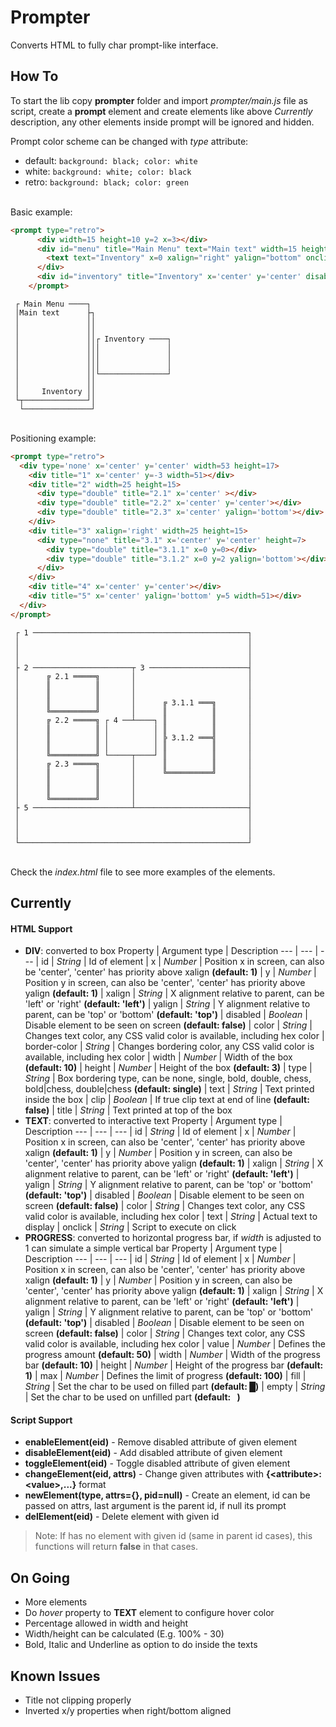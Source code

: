 # Prompter
Converts HTML to fully char prompt-like interface.

## How To
To start the lib copy **prompter** folder and import *prompter/main.js* file as script, create a **prompt** element and create elements like above *Currently* description, any other elements inside prompt will be ignored and hidden.

Prompt color scheme can be changed with *type* attribute:
  - default: `background: black; color: white`
  - white: `background: white; color: black`
  - retro: `background: black; color: green`

\
Basic example:
```HTML
<prompt type="retro">
      <div width=15 height=10 y=2 x=3></div>
      <div id="menu" title="Main Menu" text="Main text" width=15 height=10 x=2>
        <text text="Inventory" x=0 xalign="right" yalign="bottom" onclick="toggleElement('inventory')"></text>
      </div>
      <div id="inventory" title="Inventory" x='center' y='center' disabled="true" width=15></div>
    </prompt>
```
```text
 ┌ Main Menu ────┐
 │Main text      ├┐
 │               ││
 │               ││
 │               ││┌ Inventory ────┐
 │               │││               │
 │               │││               │
 │               │││               │
 │               ││└───────────────┘
 │               ││
 │     Inventory ││
 └┬──────────────┘│
  └───────────────┘
```

\
Positioning example:
```HTML
<prompt type="retro">
  <div type='none' x='center' y='center' width=53 height=17>
    <div title="1" x='center' y=-3 width=51></div>
    <div title="2" width=25 height=15>
      <div type="double" title="2.1" x='center' ></div>
      <div type="double" title="2.2" x='center' y='center'></div>
      <div type="double" title="2.3" x='center' yalign='bottom'></div>
    </div>
    <div title="3" xalign='right' width=25 height=15>
      <div type="none" title="3.1" x='center' y='center' height=7>
        <div type="double" title="3.1.1" x=0 y=0></div>
        <div type="double" title="3.1.2" x=0 y=2 yalign='bottom'></div>
      </div>
    </div>
    <div title="4" x='center' y='center'></div>
    <div title="5" x='center' yalign='bottom' y=5 width=51></div>
  </div>
</prompt>
```
```text
 ┌ 1 ────────────────────────────────────────────────┐
 │                                                   │
 │                                                   │
 │                                                   │
 ├ 2 ──────────────────────┬ 3 ──────────────────────┤
 │      ╔ 2.1 ═════╗       │                         │
 │      ║          ║       │                         │
 │      ║          ║       │                         │
 │      ║          ║       │      ╔ 3.1.1 ═══╗       │
 │      ╚══════════╝       │      ║          ║       │
 │      ╔ 2.2 ═════╗ ┌ 4 ──┴────┐ ║          ║       │
 │      ║          ║ │          │ ║          ║       │
 │      ║          ║ │          │ ╠ 3.1.2 ═══╣       │
 │      ║          ║ │          │ ║          ║       │
 │      ╚══════════╝ └─────┬────┘ ║          ║       │
 │      ╔ 2.3 ═════╗       │      ║          ║       │
 │      ║          ║       │      ╚══════════╝       │
 │      ║          ║       │                         │
 │      ║          ║       │                         │
 │      ╚══════════╝       │                         │
 ├ 5 ──────────────────────┴─────────────────────────┤
 │                                                   │
 │                                                   │
 │                                                   │
 └───────────────────────────────────────────────────┘
```

\
Check the *index.html* file to see more examples of the elements.

## Currently
#### HTML Support
- **DIV**: converted to box
  Property | Argument type | Description
  --- | --- | ---
  | id | *String* | Id of element
  | x | *Number* | Position x in screen, can also be 'center', 'center' has priority above xalign **(default: 1)**
  | y | *Number* | Position y in screen, can also be 'center', 'center' has priority above yalign **(default: 1)**
  | xalign | *String* | X alignment relative to parent, can be 'left' or 'right' **(default: 'left')**
  | yalign | *String* | Y alignment relative to parent, can be 'top' or 'bottom' **(default: 'top')**
  | disabled | *Boolean* | Disable element to be seen on screen **(default: false)**
  | color | *String* | Changes text color, any CSS valid color is available, including hex color
  | border-color | *String* | Changes bordering color, any CSS valid color is available, including hex color
  | width | *Number* | Width of the box **(default: 10)**
  | height | *Number* | Height of the box **(default: 3)**
  | type | *String* | Box bordering type, can be none, single, bold, double, chess, bold|chess, double|chess **(default: single)**
  | text | *String* | Text printed inside the box
  | clip | *Boolean* | If true clip text at end of line **(default: false)**
  | title | *String* | Text printed at top of the box
- **TEXT**: converted to interactive text
  Property | Argument type | Description
  --- | --- | ---
  | id | *String* | Id of element
  | x | *Number* | Position x in screen, can also be 'center', 'center' has priority above xalign **(default: 1)**
  | y | *Number* | Position y in screen, can also be 'center', 'center' has priority above yalign **(default: 1)**
  | xalign | *String* | X alignment relative to parent, can be 'left' or 'right' **(default: 'left')**
  | yalign | *String* | Y alignment relative to parent, can be 'top' or 'bottom' **(default: 'top')**
  | disabled | *Boolean* | Disable element to be seen on screen **(default: false)**
  | color | *String* | Changes text color, any CSS valid color is available, including hex color
  | text | *String* | Actual text to display
  | onclick | *String* | Script to execute on click
- **PROGRESS**: converted to horizontal progress bar, if *width* is adjusted to 1 can simulate a simple vertical bar
  Property | Argument type | Description
  --- | --- | ---
  | id | *String* | Id of element
  | x | *Number* | Position x in screen, can also be 'center', 'center' has priority above xalign **(default: 1)**
  | y | *Number* | Position y in screen, can also be 'center', 'center' has priority above yalign **(default: 1)**
  | xalign | *String* | X alignment relative to parent, can be 'left' or 'right' **(default: 'left')**
  | yalign | *String* | Y alignment relative to parent, can be 'top' or 'bottom' **(default: 'top')**
  | disabled | *Boolean* | Disable element to be seen on screen **(default: false)**
  | color | *String* | Changes text color, any CSS valid color is available, including hex color
  | value | *Number* | Defines the progress amount **(default: 50)**
  | width | *Number* | Width of the progress bar **(default: 10)**
  | height | *Number* | Height of the progress bar **(default: 1)**
  | max | *Number* | Defines the limit of progress **(default: 100)**
  | fill | *String* | Set the char to be used on filled part **(default: █)**
  | empty | *String* | Set the char to be used on unfilled part **(default:  )**


#### Script Support
- **enableElement(eid)** - Remove disabled attribute of given element
- **disableElement(eid)** - Add disabled attribute of given element
- **toggleElement(eid)** - Toggle disabled attribute of given element
- **changeElement(eid, attrs)** - Change given attributes with **{\<attribute>:\<value>,...}** format
- **newElement(type, attrs={}, pid=null)** - Create an element, id can be passed on attrs, last argument is the parent id, if null its prompt
- **delElement(eid)** - Delete element with given id

> Note: If has no element with given id (same in parent id cases), this functions will return **false** in that cases.

## On Going
- More elements
- Do *hover* property to **TEXT** element to configure hover color
- Percentage allowed in width and height
- Width/height can be calculated (E.g. 100% - 30)
- Bold, Italic and Underline as option to do inside the texts

## Known Issues
- Title not clipping properly
- Inverted x/y properties when right/bottom aligned